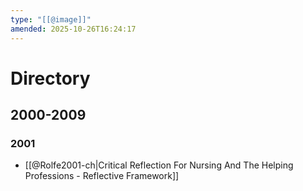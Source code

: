 ```yaml
---
type: "[[@image]]"
amended: 2025-10-26T16:24:17
---
```


# Directory
## 2000-2009
### 2001
- [[@Rolfe2001-ch|Critical Reflection For Nursing And The Helping Professions - Reflective Framework]]
